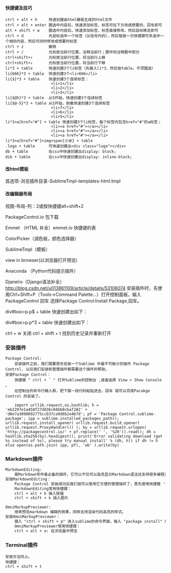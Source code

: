 
#### 快捷键及技巧
```
ctrl + alt + h     快速创建由html模板生成的html文件  
ctrl + alt + enter 圈选中内容后，快速添加标签，标签可在下方改成想要的，回车即可  
alt + shift + w    圈选中内容后，快速添加标签，标签直接修改，然后鼠标移走即可  
ctrl + d           先鼠标选中一个标签（尖括号内的），然后每按一次快捷键可多选中一个相同内容，然后可同时修改成想要的标签  
ctrl + z           撤销
ctrl + /           光标放当前行位置，注释当前行；圈中则注释圈中部分
ctrl+shift+↑       光标放当前行位置，将当前行上移
ctrl+shift+↓       光标放当前行位置，将当前行下移
li*3 + table       快速创建3个li标签（先输入li*3，然后按table，不须圈选）
li{666}*3 + table  快速创建3个<li>666</li>
li{$}*3 + table    快速创建3个连续标签：
                    <li>1</li>
                    <li>2</li>
                    <li>3</li>
li{$@5}*3 + table  从5开始，快速创建3个连续标签
li{$@-5}*3 + table 从5开始，倒着快速创建3个连续标签
                    <li>7</li>
                    <li>6</li>
                    <li>5</li>
li*3>a[href="#"] + table 快速创建3个li标签，每个标签内包含href="#"的a标签；
                    <li><a href="#"></a></li>
                    <li><a href="#"></a></li>
                    <li><a href="#"></a></li>
li*3>a[href="#"]>img+span{小米} + table
.logo + table      可快速创建出<div class="logo"></div>
db + table         在css中快速创建出display: block;
dib + table        在css中快速创建出display: inline-block;
```

#### 改html模板
首选项-浏览插件目录-SublimeTmpl-templates-html.tmpl

#### 改编辑器布局
视图-布局-列：2或按快捷键alt+shift+2


PackageControl.io  包下载

Emmet  （HTML 补全）emmet.io 快捷键的表

ColorPicker（调色板，颜色选择器）

SublimeTmpl（模板）

view in browser(以浏览器打开预览)

Anaconda （Python代码提示插件）

Djaneiro（Django语法补全）
http://blog.csdn.net/u013861109/article/details/53106074
安装插件时，先使用Ctrl+Shift+P（Tools→Command Palette...）打开控制面板，输入PackageControl  回车
选择Package Control:Install Package,回车。

div#box>p.p$ + table  快速创建出如下：
        <div id="box">
			<p class="p1"></p>
		</div>

div#box>p.p*3 + table  快速创建出如下：
        <div id="box">
			<p class="p"></p>
			<p class="p"></p>
			<p class="p"></p>
		</div>
        


ctrl + w 关闭
ctrl + shift + t 找到历史记录并重新打开

### 安装插件
```
Package Control:
    安装插件之前，我们需要首先安装一个Sublime 中最不可缺少的插件 Package Control, 以后我们安装和管理插件都需要这个插件的帮助。
安装Package Control：
    快捷键 " ctrl + ` " 打开Sublime的控制台 ,或者选择 View > Show Console 。
    在控制台的命令行输入框，把下面一段代码粘贴进去，回车 就可以完成Pacakge Control 的安装了。

    import urllib.request,os,hashlib; h = 'eb2297e1a458f27d836c04bb0cbaf282' + 'd0e7a3098092775ccb37ca9d6b2e4b7d'; pf = 'Package Control.sublime-package'; ipp = sublime.installed_packages_path(); urllib.request.install_opener( urllib.request.build_opener( urllib.request.ProxyHandler()) ); by = urllib.request.urlopen( 'http://packagecontrol.io/' + pf.replace(' ', '%20')).read(); dh = hashlib.sha256(by).hexdigest(); print('Error validating download (got %s instead of %s), please try manual install' % (dh, h)) if dh != h else open(os.path.join( ipp, pf), 'wb' ).write(by)

```


### Markdown插件
```txt
MarkdownEditing:
    是Markdown写作者必备的插件，它可以不仅可以高亮显示Markdown语法还支持很多编程语言的语法高亮显示。
安装MarkdownEditing：
    Package Control 安装成功后我们就可以使用它方便的管理插件了，首先使用快捷键 'ctrl + shift + p ' 进入到Sublime 命令面板，输入 "package install" 从列表中选择 "install Package" 然后回车。这时候Sublime开始请求远程插件仓库的索引,看到列表的更新之后输入 "markdown ed" 关键字，选择“MarkdownEditing" 回车。 插件安装完毕后需要重新启动Sublime插件才能生效。
    MarkdownEditing常用快捷键：
    ctrl + alt + k 插入链接
    ctrl + shift + k 插入图片

OmniMarkupPreviewer:
    用来预览markdown 编辑的效果，同样支持渲染代码高亮的样式。
安装OmniMarkupPreviewer：
    键入 "ctrl + shift + p" 进入sublime的命令界面，输入 "package install" 然后回车 ，键入 "ominmarkup" 选择OmniMarkupPreviewer , 回车。
    OmniMarkupPreviewer常用快捷键：
    ctrl + alt + o: 在浏览器中预览
```


### Terminal插件
    安装方法同上。
    快捷键：
    ctrl + shift + t

















